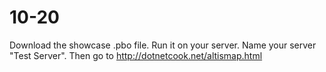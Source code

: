 # 10-20

Download the showcase .pbo file. Run it on your server. Name your server "Test Server". Then go to http://dotnetcook.net/altismap.html
